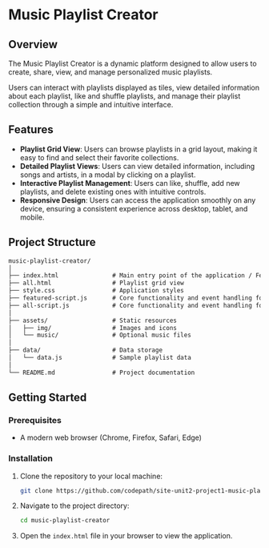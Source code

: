 
# Music Playlist Creator

## Overview

The Music Playlist Creator is a dynamic platform designed to allow users to create, share, view, and manage personalized music playlists.

Users can interact with playlists displayed as tiles, view detailed information about each playlist, like and shuffle playlists, and manage their playlist collection through a simple and intuitive interface.

## Features

- **Playlist Grid View**: Users can browse playlists in a grid layout, making it easy to find and select their favorite collections.
- **Detailed Playlist Views**: Users can view detailed information, including songs and artists, in a modal by clicking on a playlist.
- **Interactive Playlist Management**: Users can like, shuffle, add new playlists, and delete existing ones with intuitive controls.
- **Responsive Design**: Users can access the application smoothly on any device, ensuring a consistent experience across desktop, tablet, and mobile.

## Project Structure

```txt
music-playlist-creator/
│
├── index.html               # Main entry point of the application / Featured view
├── all.html                 # Playlist grid view
├── style.css                # Application styles
├── featured-script.js       # Core functionality and event handling for Featured view
├── all-script.js            # Core functionality and event handling for Playlist grid view
│
├── assets/                  # Static resources
│   ├── img/                 # Images and icons
│   └── music/               # Optional music files
│
├── data/                    # Data storage
│   └── data.js              # Sample playlist data
│
└── README.md                # Project documentation
```

## Getting Started

### Prerequisites

- A modern web browser (Chrome, Firefox, Safari, Edge)

### Installation

1. Clone the repository to your local machine:

   ```bash
   git clone https://github.com/codepath/site-unit2-project1-music-playlist-creator-exemplar.git
   ```

2. Navigate to the project directory:

   ```bash
   cd music-playlist-creator
   ```

3. Open the `index.html` file in your browser to view the application.
